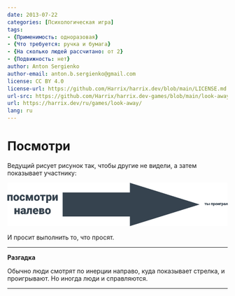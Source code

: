 ```yaml
---
date: 2013-07-22
categories: [Психологическая игра]
tags:
- {Применимость: одноразовая}
- {Что требуется: ручка и бумага}
- {На сколько людей рассчитано: от 2}
- {Подвижность: нет}
author: Anton Sergienko
author-email: anton.b.sergienko@gmail.com
license: CC BY 4.0
license-url: https://github.com/Harrix/harrix.dev/blob/main/LICENSE.md
url-src: https://github.com/Harrix/harrix.dev-games/blob/main/look-away/look-away.md
url: https://harrix.dev/ru/games/look-away/
lang: ru
---
```


# Посмотри

Ведущий рисует рисунок так, чтобы другие не видели, а затем показывает участнику:

![Стрелка](img/image.svg)

И просит выполнить то, что просят.

---

**Разгадка** <!-- !details -->

Обычно люди смотрят по инерции направо, куда показывает стрелка, и проигрывают. Но иногда люди и справляются.

---
